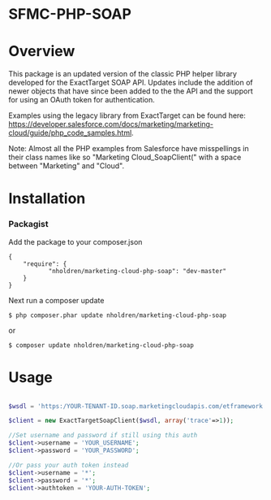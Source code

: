SFMC-PHP-SOAP  
========

# Overview

This package is an updated version of the classic PHP helper library developed for the ExactTarget SOAP API. Updates include the addition of newer objects that have since been added to the the API and the support for using an OAuth token for authentication. 

Examples using the legacy library from ExactTarget can be found here: https://developer.salesforce.com/docs/marketing/marketing-cloud/guide/php_code_samples.html. 

Note: Almost all the PHP examples from Salesforce have misspellings in their class names like so "Marketing Cloud_SoapClient(" with a space between "Marketing" and "Cloud". 

# Installation  

### Packagist

Add the package to your composer.json

```
{
    "require": {
           "nholdren/marketing-cloud-php-soap": "dev-master"
    }
}
```

Next run a composer update

```
$ php composer.phar update nholdren/marketing-cloud-php-soap
```

or 

```
$ composer update nholdren/marketing-cloud-php-soap
```

# Usage

```php

$wsdl = 'https:/YOUR-TENANT-ID.soap.marketingcloudapis.com/etframework.wsdl';

$client = new ExactTargetSoapClient($wsdl, array('trace'=>1));

//Set username and password if still using this auth
$client->username = 'YOUR_USERNAME';
$client->password = 'YOUR_PASSWORD';

//Or pass your auth token instead 
$client->username = '*';
$client->password = '*';
$client->authtoken = 'YOUR-AUTH-TOKEN';        
        
```